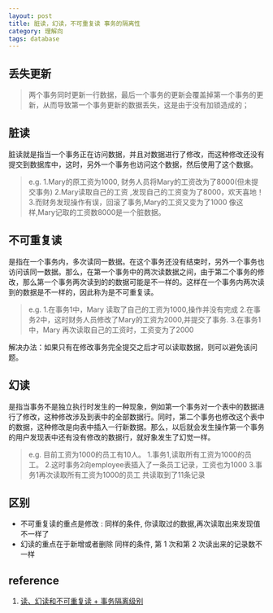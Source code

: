 ```yaml
---
layout: post
title: 脏读，幻读，不可重复读 事务的隔离性
category: 理解向
tags: database
---
```


## 丢失更新
> 两个事务同时更新一行数据，最后一个事务的更新会覆盖掉第一个事务的更新，从而导致第一个事务更新的数据丢失，这是由于没有加锁造成的；

## 脏读
脏读就是指当一个事务正在访问数据，并且对数据进行了修改，而这种修改还没有提交到数据库中，这时，另外一个事务也访问这个数据，然后使用了这个数据。
>  e.g.
1.Mary的原工资为1000, 财务人员将Mary的工资改为了8000(但未提交事务)
2.Mary读取自己的工资 ,发现自己的工资变为了8000，欢天喜地！
3.而财务发现操作有误，回滚了事务,Mary的工资又变为了1000
像这样,Mary记取的工资数8000是一个脏数据。

## 不可重复读
是指在一个事务内，多次读同一数据。在这个事务还没有结束时，另外一个事务也访问该同一数据。那么，在第一个事务中的两次读数据之间，由于第二个事务的修改，那么第一个事务两次读到的的数据可能是不一样的。这样在一个事务内两次读到的数据是不一样的，因此称为是不可重复读。
>  e.g.
1.在事务1中，Mary 读取了自己的工资为1000,操作并没有完成
2.在事务2中，这时财务人员修改了Mary的工资为2000,并提交了事务.
3.在事务1中，Mary 再次读取自己的工资时，工资变为了2000

解决办法：如果只有在修改事务完全提交之后才可以读取数据，则可以避免该问题。

## 幻读
是指当事务不是独立执行时发生的一种现象，例如第一个事务对一个表中的数据进行了修改，这种修改涉及到表中的全部数据行。同时，第二个事务也修改这个表中的数据，这种修改是向表中插入一行新数据。那么，以后就会发生操作第一个事务的用户发现表中还有没有修改的数据行，就好象发生了幻觉一样。
>   e.g. 
目前工资为1000的员工有10人。
1.事务1,读取所有工资为1000的员工。
2.这时事务2向employee表插入了一条员工记录，工资也为1000
3.事务1再次读取所有工资为1000的员工 共读取到了11条记录

## 区别
- 不可重复读的重点是修改 :
 同样的条件, 你读取过的数据,再次读取出来发现值不一样了
- 幻读的重点在于新增或者删除
 同样的条件, 第 1 次和第 2 次读出来的记录数不一样 


## reference
1. [读、幻读和不可重复读 + 事务隔离级别](https://uule.iteye.com/blog/1109647)
